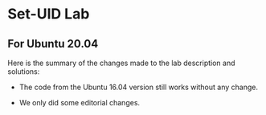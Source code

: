 # Set-UID Lab

## For Ubuntu 20.04

Here is the summary of the changes made to the lab description
and solutions:

- The code from the Ubuntu 16.04 version still works without any change.

- We only did some editorial changes. 

